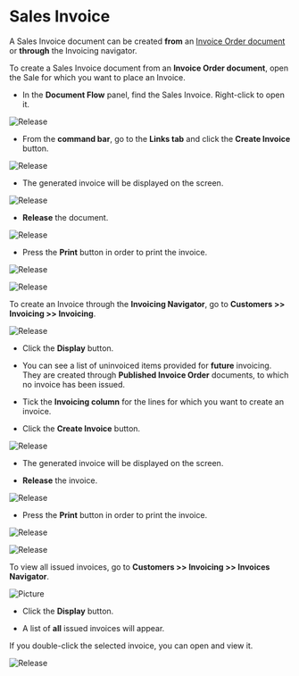 # Sales Invoice

A Sales Invoice document can be created **from** an [Invoice Order document](https://github.com/ErpNetDocs/winclient/blob/master/step-by-step/invoice-order.md) or **through** the Invoicing navigator.

To create a Sales Invoice document from an **Invoice Order document**, open the Sale for which you want to place an Invoice.

-	In the **Document Flow** panel, find the Sales Invoice. Right-click to open it.
 
![Release](pictures/documentflowopeninvoice.png)

-	From the **command bar**, go to the **Links tab** and click the **Create Invoice** button.

![Release](pictures/createnewinvoiceorder.png)

-	The generated invoice will be displayed on the screen.
 
![Release](pictures/invoice1.png)

-	**Release** the document.
 
![Release](pictures/releasedocument.png)

-	Press the **Print** button in order to print the invoice.

![Release](pictures/printicon.png)

![Release](pictures/invoiceonthescreen.png)

To create an Invoice through the **Invoicing Navigator**, go to <b>Customers >> Invoicing >> Invoicing</b>.

![Release](pictures/customersinvoicing1.png)
  
- Click the **Display** button.
  
- You can see a list of uninvoiced items provided for **future** invoicing. They are created through **Published Invoice Order** documents, to which no invoice has been issued.
  
- Tick the **Invoicing column** for the lines for which you want to create an invoice.
  
-	Click the **Create Invoice** button. 
 
![Release](pictures/createnewinvoiceorder.png)
  
-	The generated invoice will be displayed on the screen. 
  
- **Release** the invoice.
 
![Release](pictures/releasedocument.png)
  
-	Press the **Print** button in order to print the invoice.
 
![Release](pictures/toprintwide.png)

![Release](pictures/printinvoice1.png)

To view all issued invoices, go to <b>Customers >> Invoicing >> Invoices Navigator</b>.

![Picture](pictures/Invoicingnavigator.png) 
  
- Click the **Display** button.
  
- A list of **all** issued invoices will appear.
  
If you double-click the selected invoice, you can open and view it.

![Release](pictures/salinvoice.png)



